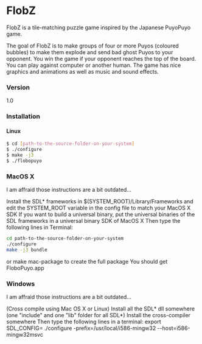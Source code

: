 # FlobZ

FlobZ is a tile-matching puzzle game inspired by the Japanese PuyoPuyo game.

The  goal  of  FlobZ  is to make groups of four or more Puyos (coloured bubbles) to make them explode and send bad ghost Puyos to your opponent.  You win the game if your opponent reaches the top of the board. You can play against computer or another human.
The game has nice graphics and animations as well  as  music  and sound effects.

### Version
1.0

### Installation

#### Linux

```sh
$ cd [path-to-the-source-folder-on-your-system]
$ ./configure
$ make -j3
$ ./flobopuyo
```

### MacOS X

I am affraid those instructions are a bit outdated...

Install the SDL* frameworks in $(SYSTEM_ROOT)/Library/Frameworks
and edit the SYSTEM_ROOT variable in the config file to match your MacOS X SDK
If you want to build a universal binary, put the universal binaries of the SDL frameworks in a universal binary SDK of MacOS X
Then type the following lines in Terminal:
```sh
cd path-to-the-source-folder-on-your-system
./configure
make -j3 bundle
```
or make mac-package to create the full package
You should get FloboPuyo.app

### Windows

I am affraid those instructions are a bit outdated...

(Cross compile using Mac OS X or Linux)
Install all the SDL* dll somewhere (one "include" and one "lib" folder for all SDL*)
Install the cross-compiler somewhere
Then type the following lines in a terminal:
export SDL_CONFIG=<path to your win32 mingw32 sdlconfig>
./configure -prefix=/usr/local/i586-mingw32 --host=i586-mingw32msvc
